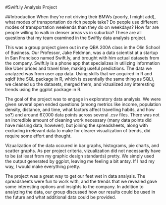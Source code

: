 #Swift.ly Analysis Project

##Introduction
When they're not driving their BMWs (poorly, I might add), what modes of transportation do rich people take? Do people use different modes of transportation weekends than they do on weekdays? How far are people willing to walk in denser areas vs in suburbia? These are all questions that my team examined in the Swiftly data analysis project.

This was a group project given out in my QBA 200A class in the Olin School of Business. Our Professor, Jake Feldman, was a data scientist at a startup in San Francisco named Swift.ly, and brought with him actual datasets from the company. Swift.ly is a phone app that specializes in utilizing information like Uber prices and travel time, making useful predictions. The data we analyzed was from user app data. Using skills that we acquired in R and sqldf (the SQL package in R, which is essentially the same thing as SQL), we cleaned up the datasets, merged them, and vizualized any interesting trends using the ggplot package in R. 

The goal of the project was to engage in exploratory data analysis. We were given several open ended questions (among metrics like income, population density, distance, and time, what factors affect travelling habits, and how so?) and around 67,000 data points across several .csv files. There was not an incredible amount of cleaning work necessary (many data points did have missing data, however), but joining the spreadsheets, along with excluding irrelevant data to make for clearer visualization of trends, did require some effort and thought.

Vizualization of the data occured in bar graphs, histograms, pie charts, and scatter graphs. As per project criteria, vizualization did not necessarily have to be (at least from my graphic design standards) pretty. We simply used the output generated by ggplot, leaving me feeling a bit antsy. If I had my way, I would make everything pretty.

The project was a great way to get our feet wet in data analysis. The spreadsheets were fun to work with, and the trends that we revealed gave some interesting options and insights to the company. In addition to analyzing the data, our group discussed  how our results could be used in the future and what additional data could be provided.
